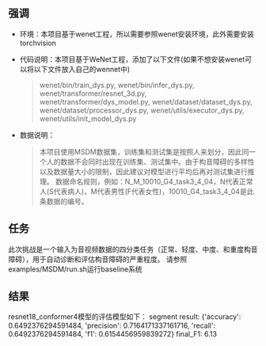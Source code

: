 ## 强调
  + 环境：本项目基于wenet工程，所以需要参照wenet安装环境，此外需要安装torchvision
  + 代码说明：本项目基于WeNet工程，添加了以下文件(如果不想安装wenet可以将以下文件放入自己的wennet中)
    > wenet/bin/train_dys.py, wenet/bin/infer_dys.py, wenet/transformer/resnet_3d.py, wenet/transformer/dys_model.py, wenet/dataset/dataset_dys.py, wenet/dataset/processor_dys.py, wenet/utils/executor_dys.py, wenet/utils/init_model_dys.py

  + 数据说明：
    > 本项目使用MSDM数据集，训练集和测试集是按照人来划分，因此同一个人的数据不会同时出现在训练集、测试集中。由于构音障碍的多样性以及数据量大小的限制，因此建议对模型进行平均后再对测试集进行推理。
    > 数据命名规则，例如：N_M_10010_G4_task3_4_04，N代表正常人(S代表病人)，M代表男性(F代表女性)，10010_G4_task3_4_04是此条数据的编号。

## 任务
  此次挑战是一个输入为音视频数据的四分类任务（正常、轻度、中度、和重度构音障碍），用于自动诊断和评估构音障碍的严重程度。
  请参照examples/MSDM/run.sh运行baseline系统

## 结果
  resnet18_conformer4模型的评估模型如下：
  segment result: {'accuracy': 0.6492376294591484, 'precision': 0.7164171337161716, 'recall': 0.6492376294591484, 'f1': 0.6154456959839272}
  final_F1: 6.13
